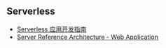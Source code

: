 Serverless
----------

- [Serverless 应用开发指南](http://serverless.ink/)
- [Server Reference Architecture - Web Application](https://github.com/awslabs/lambda-refarch-webapp)
